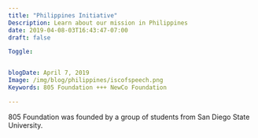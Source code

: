 ```yaml
---
title: "Philippines Initiative"
Description: Learn about our mission in Philippines
date: 2019-04-08-03T16:43:47-07:00
draft: false

Toggle: 


blogDate: April 7, 2019
Image: /img/blog/philippines/iscofspeech.png
Keywords: 805 Foundation +++ NewCo Foundation

---
```




805 Foundation was founded by a group of students from San Diego State University.
